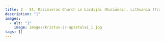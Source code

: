 ```yaml
---
title: 2 - St. Kazimieras Church in Lazdijai (Kučiūnai), Lithuania (fragment)
description: "1"
images:
  - alt: "1"
    image: images/kristus-ir-apastalai_1.jpg
tags: []
---
```

